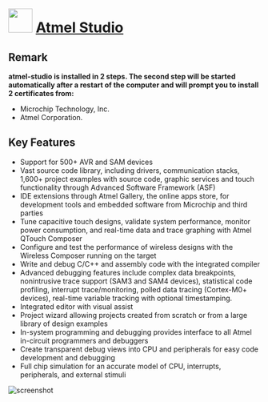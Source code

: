 ﻿# <img src="https://cdn.jsdelivr.net/gh/chtof/chocolatey-packages/automatic/atmel-studio/atmel-studio.png" width="48" height="48"/> [Atmel Studio](https://chocolatey.org/packages/atmel-studio)

## Remark
**atmel-studio is installed in 2 steps. The second step will be started automatically after a restart of the computer and will prompt you to install 2 certificates from:**
- Microchip Technology, Inc.
- Atmel Corporation.

## Key Features
- Support for 500+ AVR and SAM devices
- Vast source code library, including drivers, communication stacks, 1,600+ project examples with source code, graphic services and touch functionality through Advanced Software Framework (ASF)
- IDE extensions through Atmel Gallery, the online apps store, for development tools and embedded software from Microchip and third parties
- Tune capacitive touch designs, validate system performance, monitor power consumption, and real-time data and trace graphing with Atmel QTouch Composer
- Configure and test the performance of wireless designs with the Wireless Composer running on the target
- Write and debug C/C++ and assembly code with the integrated compiler
- Advanced debugging features include complex data breakpoints, nonintrusive trace support (SAM3 and SAM4 devices), statistical code profiling, interrupt trace/monitoring, polled data tracing (Cortex-M0+ devices), real-time variable tracking with optional timestamping.
- Integrated editor with visual assist
- Project wizard allowing projects created from scratch or from a large library of design examples
- In-system programming and debugging provides interface to all Atmel in-circuit programmers and debuggers
- Create transparent debug views into CPU and peripherals for easy code development and debugging
- Full chip simulation for an accurate model of CPU, interrupts, peripherals, and external stimuli

![screenshot](https://cdn.jsdelivr.net/gh/chtof/chocolatey-packages/automatic/atmel-studio/screenshot.png)